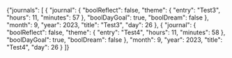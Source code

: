 {"journals": [
    {
        "journal": {
            "boolReflect": false,
            "theme": {
                "entry": "Test3",
                "hours": 11,
                "minutes": 57
            },
            "boolDayGoal": true,
            "boolDream": false
        },
        "month": 9,
        "year": 2023,
        "title": "Test3",
        "day": 26
    },
    {
        "journal": {
            "boolReflect": false,
            "theme": {
                "entry": "Test4",
                "hours": 11,
                "minutes": 58
            },
            "boolDayGoal": true,
            "boolDream": false
        },
        "month": 9,
        "year": 2023,
        "title": "Test4",
        "day": 26
    }
]}